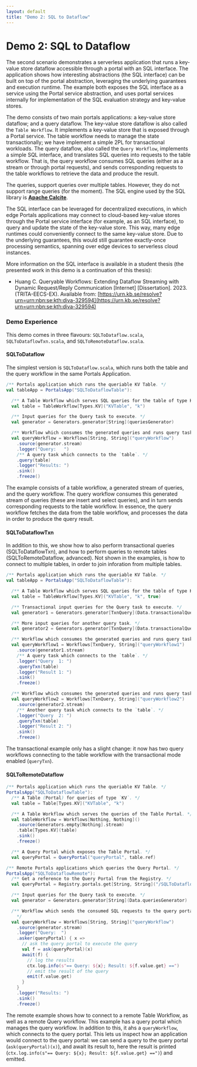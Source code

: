 ```yaml
---
layout: default
title: "Demo 2: SQL to Dataflow"
---
```


# Demo 2: SQL to Dataflow
The second scenario demonstrates a serverless application that runs a key-value store dataflow accessible through a portal with an SQL interface. The application shows how interesting abstractions (the SQL interface) can be built on top of the portal abstraction, leveraging the underlying guarantees and execution runtime. The example both exposes the SQL interface as a service using the Portal service abstraction, and uses portal services internally for implementation of the SQL evaluation strategy and key-value stores.

The demo consists of two main portals applications: a key-value store dataflow; and a query dataflow. 
The key-value store dataflow is also called the `Table Workflow`. It implements a key-value store that is exposed through a Portal service. The table workflow needs to manage the state transactionally; we have implement a simple 2PL for transactional workloads. 
The query dataflow, also called the `Query Workflow`, implements a simple SQL interface, and translates SQL queries into requests to the table workflow. That is, the query workflow consumes SQL queries (either as a stream or through portal requests), and sends corresponding requests to the table workflows to retrieve the data and produce the result.

The queries, support queries over multiple tables. However, they do not support range queries (for the moment). The SQL engine used by the SQL library is **[Apache Calcite](https://calcite.apache.org/)**.

The SQL interface can be leveraged for decentralized executions, in which edge Portals applications may connect to cloud-based key-value stores through the Portal service interface (for example, as an SQL interface), to query and update the state of the key-value store. This way, many edge runtimes could conveniently connect to the same key-value store. Due to the underlying guarantees, this would still guarantee exactly-once processing semantics, spanning over edge devices to serverless cloud instances.

More information on the SQL interface is available in a student thesis (the presented work in this demo is a continuation of this thesis):
* Huang C. Queryable Workflows: Extending Dataflow Streaming with Dynamic Request/Reply Communication [Internet] [Dissertation]. 2023. (TRITA-EECS-EX). Available from: [https://urn.kb.se/resolve?urn=urn:nbn:se:kth:diva-329594](https://urn.kb.se/resolve?urn=urn:nbn:se:kth:diva-329594)

### Demo Experience

This demo comes in three flavours: `SQLToDataflow.scala`, `SQLToDataflowTxn.scala`, and `SQLToRemoteDataflow.scala`.

#### SQLToDataflow

The simplest version is `SQLToDataflow.scala`, which runs both the table and the query workflow in the same Portals Application.

```scala
/** Portals application which runs the queriable KV Table. */
val tableApp = PortalsApp("SQLToDataflowTable"):

  /** A Table Workflow which serves SQL queries for the table of type KV. */
  val table = TableWorkflow[Types.KV]("KVTable", "k")

  /** Input queries for the Query task to execute. */
  val generator = Generators.generator[String](queriesGenerator)

  /** Workflow which consumes the generated queries and runs query task. */
  val queryWorkflow = Workflows[String, String]("queryWorkflow")
    .source(generator.stream)
    .logger("Query:   ")
    /** A query task which connects to the `table`. */
    .query(table)
    .logger("Results: ")
    .sink()
    .freeze()
```

The example consists of a table workflow, a generated stream of queries, and the query workflow. The query workflow consumes this generated stream of queries (these are insert and select queries), and in turn sends corresponding requests to the table workflow. In essence, the query workflow fetches the data from the table workflow, and processes the data in order to produce the query result.

#### SQLToDataflowTxn

In addition to this, we show how to also perform transactional queries (SQLToDataflowTxn), and how to perform queries to remote tables (SQLToRemoteDataflow, advanced). Not shown in the examples, is how to connect to multiple tables, in order to join inforation from multiple tables.

```scala
/** Portals application which runs the queriable KV Table. */
val tableApp = PortalsApp("SQLToDataflowTable"):

  /** A Table Workflow which serves SQL queries for the table of type KV. */
  val table = TableWorkflow[Types.KV]("KVTable", "k", true)

  /** Transactional input queries for the Query task to execute. */
  val generator1 = Generators.generator[TxnQuery](Data.transactionalQueriesGenerator)

  /** More input queries for another query task. */
  val generator2 = Generators.generator[TxnQuery](Data.transactionalQueriesGenerator)

  /** Workflow which consumes the generated queries and runs query task. */
  val queryWorkflow1 = Workflows[TxnQuery, String]("queryWorkflow1")
    .source(generator1.stream)
    /** A query task which connects to the `table`. */
    .logger("Query  1: ")
    .queryTxn(table)
    .logger("Result 1: ")
    .sink()
    .freeze()

  /** Workflow which consumes the generated queries and runs query task. */
  val queryWorkflow2 = Workflows[TxnQuery, String]("queryWorkflow2")
    .source(generator2.stream)
    /** Another query task which connects to the `table`. */
    .logger("Query  2: ")
    .queryTxn(table)
    .logger("Result 2: ")
    .sink()
    .freeze()
```

The transactional example only has a slight change: it now has two query workflows connecting to the table workflow with the transactional mode enabled (`queryTxn`).

#### SQLToRemoteDataflow

```scala
/** Portals application which runs the queriable KV Table. */
PortalsApp("SQLToDataflowTable"):
  /** A Table (Portal) for queries of type `KV`. */
  val table = Table[Types.KV]("KVTable", "k")

  /** A Table Workflow which serves the queries of the Table Portal. */
  val tableWorkflow = Workflows[Nothing, Nothing]()
    .source(Generators.empty[Nothing].stream)
    .table[Types.KV](table)
    .sink()
    .freeze()

  /** A Query Portal which exposes the Table Portal. */
  val queryPortal = QueryPortal("queryPortal", table.ref)

/** Remote Portals applications which queries the Query Portal. */
PortalsApp("SQLToDataflowRemote"):
  /** Get a reference to the Query Portal from the Registry. */
  val queryPortal = Registry.portals.get[String, String]("/SQLToDataflowTable/portals/queryPortal")

  /** Input queries for the Query task to execute. */
  val generator = Generators.generator[String](Data.queriesGenerator)

  /** Workflow which sends the consumed SQL requests to the query portal.
    */
  val queryWorkflow = Workflows[String, String]("queryWorkflow")
    .source(generator.stream)
    .logger("Query:  ")
    .asker(queryPortal) { x =>
      // ask the query portal to execute the query
      val f = ask(queryPortal)(x)
      await(f) {
        // log the results
        ctx.log.info(s"== Query: ${x}; Result: ${f.value.get} ==")
        // emit the result of the query
        emit(f.value.get)
      }
    }
    .logger("Results: ")
    .sink()
    .freeze()
```

The remote example shows how to connect to a remote Table Workflow, as well as a remote Query workflow. This example has a query portal which manages the query workflow. In addition to this, it ahs a `queryWorkflow`, which connects to the query portal. This lets us inspect how an application would connect to the query portal: we can send a query to the query portal (`ask(queryPortal)(x)`), and await its result to, here the result is printed (`ctx.log.info(s"== Query: ${x}; Result: ${f.value.get} ==")`) and emitted.

